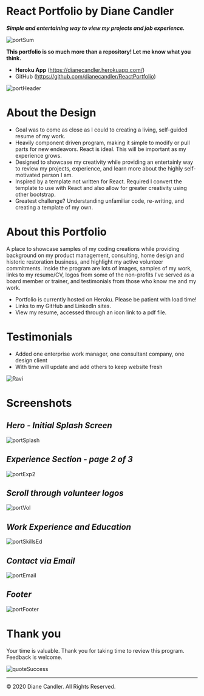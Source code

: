 # React Portfolio by Diane Candler

***Simple and entertaining way to view my projects and job experience.***

![portSum](https://user-images.githubusercontent.com/63519355/98013873-88253c00-1dc0-11eb-9ddd-2e8826f0d45e.JPG)

**This portfolio is so much more than a repository!  Let me know what you think.**

* **Heroku App** (https://dianecandler.herokuapp.com/)
* GitHub (https://github.com/dianecandler/ReactPortfolio)

![portHeader](https://user-images.githubusercontent.com/63519355/98013522-164cf280-1dc0-11eb-8285-80910866291e.jpg)

# About the Design
 * Goal was to come as close as I could to creating a living, self-guided resume of my work.
 * Heavily component driven program, making it simple to modify or pull parts for new endeavors.  React is ideal.  This will be important as my experience grows.
 * Designed to showcase my creativity while providing an entertainly way to review my projects, experience, and learn more about the highly self-motivated person I am.
 * Inspired by a template not written for React.  Required I convert the template to use with React and also allow for greater creativity using other bootstrap.
 * Greatest challenge?  Understanding unfamiliar code, re-writing, and creating a template of my own.

# About this Portfolio 
A place to showcase samples of my coding creations while providing background on my product management, consulting, home design and
historic restoration business, and highlight my active volunteer commitments.  Inside the program are lots of images, samples of my
work, links to my resume/CV, logos from some of the non-profits I've served as a board member or trainer, and testimonials from those who know me and my work.  

 * Portfolio is currently hosted on Heroku. Please be patient with load time!
 * Links to my GitHub and LinkedIn sites.
 * View my resume, accessed through an icon link to a pdf file.

# Testimonials
 * Added one enterprise work manager, one consultant company, one design client
 * With time will update and add others to keep website fresh

![Ravi](https://user-images.githubusercontent.com/63519355/98007877-89069f80-1db9-11eb-8391-34aa0f27d54a.JPG)


# Screenshots

## ***Hero - Initial Splash Screen***

![portSplash](https://user-images.githubusercontent.com/63519355/98009362-0ed71a80-1dbb-11eb-8cbd-ce3093d0fe5e.JPG)


## ***Experience Section - page 2 of 3***

![portExp2](https://user-images.githubusercontent.com/63519355/98009576-4d6cd500-1dbb-11eb-8e2a-e0a27b23eaec.JPG)

## ***Scroll through volunteer logos*** 

![portVol](https://user-images.githubusercontent.com/63519355/98009573-4d6cd500-1dbb-11eb-8a3e-37a44db65c17.JPG)

## ***Work Experience and Education***

![portSkillsEd](https://user-images.githubusercontent.com/63519355/98009572-4cd43e80-1dbb-11eb-84cf-f78087d49a00.JPG)

## ***Contact via Email***

![portEmail](https://user-images.githubusercontent.com/63519355/98009568-4cd43e80-1dbb-11eb-9228-049b41fa25b3.JPG)

## ***Footer***

![portFooter](https://user-images.githubusercontent.com/63519355/98009577-4d6cd500-1dbb-11eb-85e7-55ab8b48626e.JPG)


# Thank you
Your time is valuable.  Thank you for taking time to review this program.  Feedback is welcome.

![quoteSuccess](https://user-images.githubusercontent.com/63519355/98017916-89a53300-1dc5-11eb-9cef-4313148f4f8b.JPG) 


- - -
© 2020 Diane Candler. All Rights Reserved.
